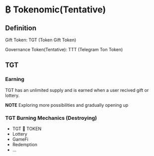 # ₿ Tokenomic(Tentative)

## Definition

Gift Token: TGT (Token Gift Token)

Governance Token(Tentative): TTT (Telegram Ton Token)

## TGT

### Earning

TGT has an unlimited supply and is earned when a user recived gift or lottery.

**NOTE** Exploring more possibilities and gradually opening up

### TGT Burning Mechanics (Destroying)

- TGT 🔀 TOKEN
- Lottery
- GameFi
- Redemption
- ...

